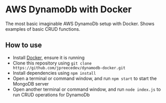 # AWS DynamoDb with Docker

The most basic imaginable AWS DynamoDb setup with Docker. Shows examples of basic CRUD functions.

## How to use

- Install [Docker](https://www.docker.com/), ensure it is running
- Clone this repository using `git clone https://github.com/jpreecedev/dynamodb-docker.git`
- Install dependencies using `npm install`
- Open a terminal or command window, and run `npm start` to start the MongoDB server
- Open another terminal or command window, and run `node index.js` to run CRUD operations for DynamoDb
